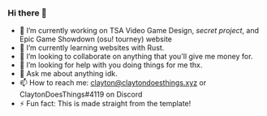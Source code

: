 ### Hi there 👋

- 🔭 I’m currently working on TSA Video Game Design, *secret project*, and Epic Game Showdown (osu! tourney) website
- 🌱 I’m currently learning websites with Rust.
- 👯 I’m looking to collaborate on anything that you'll give me money for.
- 🤔 I’m looking for help with you doing things for me thx.
- 💬 Ask me about anything idk.
- 📫 How to reach me: clayton@claytondoesthings.xyz or ClaytonDoesThings#4119 on Discord
- ⚡ Fun fact: This is made straight from the template!
